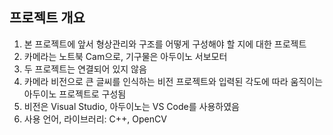 ## 프로젝트 개요

1. 본 프로젝트에 앞서 형상관리와 구조를 어떻게 구성해야 할 지에 대한 프로젝트
2. 카메라는 노트북 Cam으로, 기구물은 아두이노 서보모터
3. 두 프로젝트는 연결되어 있지 않음
4. 카메라 비전으로 큰 글씨를 인식하는 비전 프로젝트와 입력된 각도에 따라 움직이는 아두이노 프로젝트로 구성됨
5. 비전은 Visual Studio, 아두이노는 VS Code를 사용하였음
6. 사용 언어, 라이브러리: C++, OpenCV
